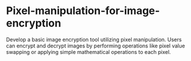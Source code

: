 # Pixel-manipulation-for-image-encryption
Develop a basic image encryption tool utilizing pixel manipulation. Users can encrypt and decrypt images by performing operations like pixel value swapping or applying simple mathematical operations to each pixel.
